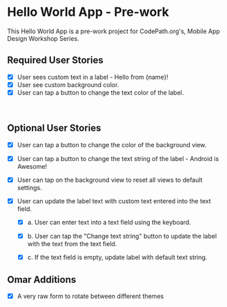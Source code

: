 # Hello World App - Pre-work
This Hello World App is a pre-work project for CodePath.org's, Mobile App Design Workshop Series.



## Required User Stories
- [x] User sees custom text in a label - Hello from {name}!
- [x] User see custom background color.
- [x] User can tap a button to change the text color of the label.

</br>


## Optional User Stories
- [x] User can tap a button to change the color of the background view.

- [x] User can tap a button to change the text string of the label - Android is Awesome!

- [x] User can tap on the background view to reset all views to default settings.

- [x] User can update the label text with custom text entered into the text field.
    - [x] a. User can enter text into a text field using the keyboard.
    - [x] b. User can tap the "Change text string" button to update the label with the text from the text field.
     - [x] c. If the text field is empty, update label with default text string.


## Omar Additions

- [x] A very raw form to rotate between different themes
